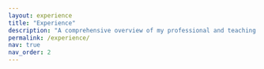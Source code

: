 ```yaml
---
layout: experience
title: "Experience"
description: "A comprehensive overview of my professional and teaching experiences."
permalink: /experience/
nav: true
nav_order: 2
---
```

